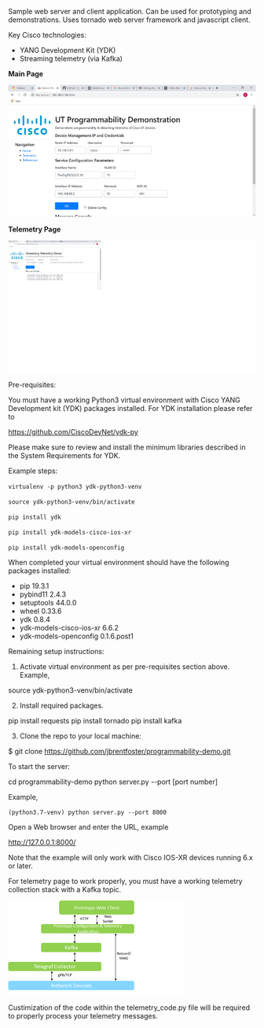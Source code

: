 Sample web server and client application.  Can be used for prototyping and demonstrations.  Uses tornado web server framework and javascript client.

Key Cisco technologies:
- YANG Development Kit (YDK)
- Streaming telemetry (via Kafka)

**Main Page**

![foo](mainpage2.png)

**Telemetry Page**

![bar](telemetrypage.png)

Pre-requisites:

You must have a working Python3 virtual environment with Cisco YANG Development kit (YDK) packages installed.  For YDK installation please refer to

https://github.com/CiscoDevNet/ydk-py

Please make sure to review and install the minimum libraries described in the System Requirements for YDK.

Example steps:

`virtualenv -p python3 ydk-python3-venv`

`source ydk-python3-venv/bin/activate`

`pip install ydk`

`pip install ydk-models-cisco-ios-xr`

`pip install ydk-models-openconfig`

When completed your virtual environment should have the following packages installed:

- pip                     19.3.1
- pybind11                2.4.3
- setuptools              44.0.0
- wheel                   0.33.6
- ydk                     0.8.4
- ydk-models-cisco-ios-xr 6.6.2
- ydk-models-openconfig   0.1.6.post1


Remaining setup instructions:

1) Activate virtual environment as per pre-requisites section above.  Example,

source ydk-python3-venv/bin/activate

2) Install required packages.

pip install requests
pip install tornado
pip install kafka

3) Clone the repo to your local machine:

$ git clone https://github.com/jbrentfoster/programmability-demo.git

To start the server:

cd programmability-demo
python server.py --port [port number]

Example,

    (python3.7-venv) python server.py --port 8000
    
Open a Web browser and enter the URL, example

http://127.0.0.1:8000/

Note that the example will only work with Cisco IOS-XR devices running 6.x or later.

For telemetry page to work properly, you must have a working telemetry collection stack with a Kafka topic.

![telemetry](./telemetry_stack2.png)

Custimization of the code within the telemetry_code.py file will be
required to properly process your telemetry messages.